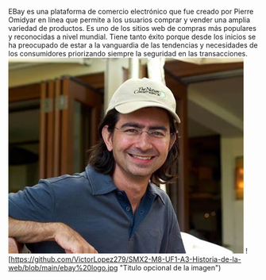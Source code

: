 
EBay es una plataforma de comercio electrónico que fue creado por Pierre Omidyar en línea que permite a los usuarios comprar y vender una amplia variedad de productos. Es uno de los sitios web de compras más populares y reconocidas a nivel mundial.
Tiene tanto éxito porque desde los inicios se ha preocupado de estar a la vanguardia de las tendencias y necesidades de los consumidores priorizando siempre la seguridad en las transacciones.
![Imagen de creador de ebay](https://github.com/VictorLopez279/SMX2-M8-UF1-A3-Historia-de-la-web/blob/main/creador%20ebay.jpeg "Titulo opcional de la imagen")
![https://github.com/VictorLopez279/SMX2-M8-UF1-A3-Historia-de-la-web/blob/main/ebay%20logo.jpg "Titulo opcional de la imagen")
